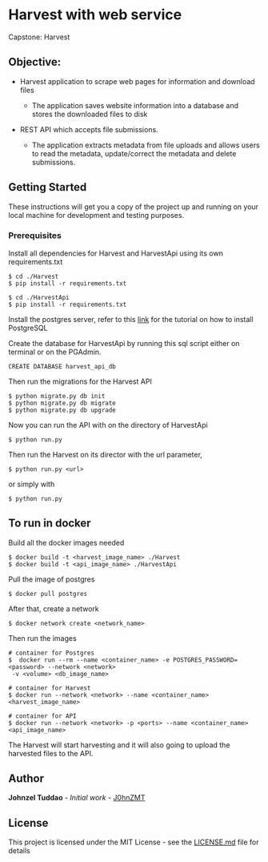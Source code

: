 
# Harvest with web service
Capstone: Harvest     

## Objective:

- Harvest application to scrape web pages for information and download files

    - The application saves website information into a database and stores the downloaded files to disk
    
- REST API which accepts file submissions.

     - The application extracts metadata from file uploads and allows users to read the metadata, update/correct the metadata and delete submissions.

## Getting Started

These instructions will get you a copy of the project up and running on your local machine for development and testing purposes.

### Prerequisites
Install all dependencies for Harvest and HarvestApi using its own requirements.txt
```
$ cd ./Harvest
$ pip install -r requirements.txt
```
```
$ cd ./HarvestApi
$ pip install -r requirements.txt
```
Install the postgres server, refer to this [link](https://www.postgresql.org/download/) for the tutorial on how to install PostgreSQL

Create the database for HarvestApi by running this sql script either on terminal or on the PGAdmin.
```
CREATE DATABASE harvest_api_db
```
Then run the migrations for the Harvest API
```
$ python migrate.py db init
$ python migrate.py db migrate
$ python migrate.py db upgrade
```
Now you can run the API with on the directory of HarvestApi
```
$ python run.py
```
Then run the Harvest on its director with the url parameter,
```
$ python run.py <url>
```
or simply with
```
$ python run.py
```
## To run in docker
Build all the docker images needed 
 ```
$ docker build -t <harvest_image_name> ./Harvest
$ docker build -t <api_image_name> ./HarvestApi
```
Pull the image of postgres
```
$ docker pull postgres
```
After that, create a network
```
$ docker network create <network_name>
```
Then run the images
```
# container for Postgres
$  docker run --rm --name <container_name> -e POSTGRES_PASSWORD=<password> --network <network>
 -v <volume> <db_image_name>

# container for Harvest
$ docker run --network <network> --name <container_name> <harvest_image_name>

# container for API
$ docker run --network <network> -p <ports> --name <container_name> <api_image_name>
```
The Harvest will start harvesting and it will also going to upload the harvested files to the API.
 
## Author
**Johnzel Tuddao** - *Initial work* - [J0hnZMT](https://github.com/J0hnZMT)

## License
This project is licensed under the MIT License - see the [LICENSE.md](LICENSE.md) file for details

